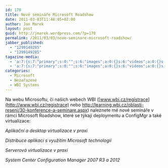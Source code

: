 ```yaml
---
id: 170
title: Nové semináře Microsoft Roadshow
date: 2011-03-03T11:48:05+02:00
author: Jan Marek
layout: post
guid: http://jmarek.wordpress.com/?p=170
permalink: /2011/03/03/nove-seminare-microsoft-roadshow/
jabber_published:
  - "1299149285"
  - "1299149285"
tagazine-media:
  - 'a:7:{s:7:"primary";s:0:"";s:6:"images";a:0:{}s:6:"videos";a:0:{}s:11:"image_count";s:1:"0";s:6:"author";s:8:"17238236";s:7:"blog_id";s:8:"16623371";s:9:"mod_stamp";s:19:"2011-03-03 10:49:24";}'
  - 'a:7:{s:7:"primary";s:0:"";s:6:"images";a:0:{}s:6:"videos";a:0:{}s:11:"image_count";s:1:"0";s:6:"author";s:8:"17238236";s:7:"blog_id";s:8:"16623371";s:9:"mod_stamp";s:19:"2011-03-03 10:49:24";}'
categories:
  - Microsoft
  - Nezařazené
  - WBI Systems
---
```

Na webu Microsoftu, či našich webech WBI ([www.wbi.cz/registrace](http://www.wbi.cz/registrace) nebo <http://learning.wbi.cz/oblasti-reseni/30-konference-a-seminare.aspx>) naleznete mé nové semináře v rámci Microsoft Roadshow, které se týkají deploymentu a ConfigMgr a také virtualizace:

_Aplikační a desktop virtualizace v praxi_

_Distribuce aplikací s využitím Microsoft technologií_

_Serverová virtualizace v praxi_

_System Center Configuration Manager 2007 R3 a 2012_